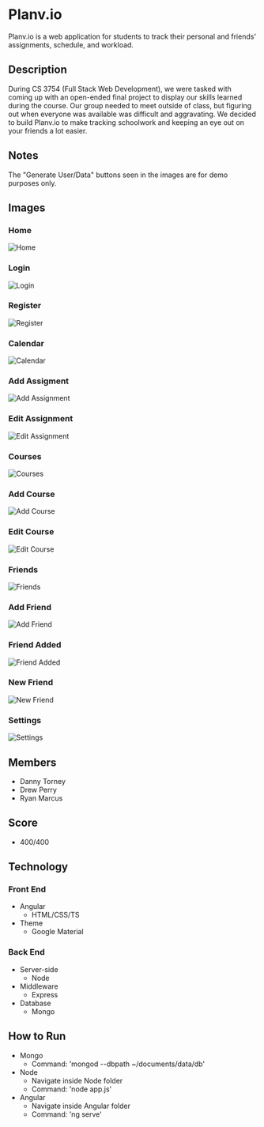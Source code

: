 # Planv.io
Planv.io is a web application for students to track their personal and friends' assignments, schedule, and workload.

## Description
During CS 3754 (Full Stack Web Development), we were tasked with coming up with an open-ended final project to display our skills learned during the course. Our group needed to meet outside of class, but figuring out when everyone was available was difficult and aggravating. We decided to build Planv.io to make tracking schoolwork and keeping an eye out on your friends a lot easier.

## Notes
The "Generate User/Data" buttons seen in the images are for demo purposes only.

## Images
### Home
![Home](images/home.png)
### Login
![Login](images/login.png)
### Register
![Register](images/register.png)
### Calendar
![Calendar](images/calendar.png)
### Add Assigment
![Add Assignment](images/add-assignment.png)
### Edit Assignment
![Edit Assignment](images/edit-assignment.png)
### Courses
![Courses](images/courses.png)
### Add Course
![Add Course](images/add-course.png)
### Edit Course
![Edit Course](images/edit-course.png)
### Friends
![Friends](images/friends.png)
### Add Friend
![Add Friend](images/add-friend.png)
### Friend Added
![Friend Added](images/friend-added.png)
### New Friend
![New Friend](images/friends2.png)
### Settings
![Settings](images/settings.png)

## Members
* Danny Torney
* Drew Perry
* Ryan Marcus

## Score
* 400/400

## Technology
### Front End
* Angular  
  * HTML/CSS/TS
* Theme
  * Google Material
### Back End
* Server-side 
   * Node
* Middleware
   * Express
* Database
   * Mongo
   
## How to Run
* Mongo
  * Command: 'mongod --dbpath ~/documents/data/db'
* Node
  * Navigate inside Node folder
  * Command: 'node app.js'
* Angular
  * Navigate inside Angular folder
  * Command: 'ng serve'

 


